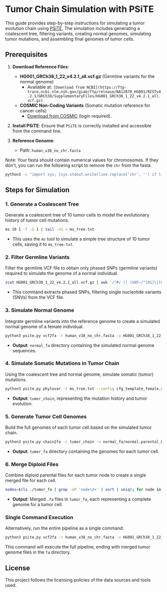 # Tumor Chain Simulation with PSiTE

This guide provides step-by-step instructions for simulating a tumor evolution chain using [PSiTE](https://github.com/hchyang/PSiTE). 
The simulation includes generating a coalescent tree, filtering variants, creating normal genomes, simulating tumor mutations, and assembling final genomes of tumor cells.

## Prerequisites

1. **Download Reference Files**:
   - **HG001_GRCh38_1_22_v4.2.1_all.vcf.gz** (Germline variants for the normal genome)
     - Available at: `[Download from NCBI](https://ftp-trace.ncbi.nlm.nih.gov/giab/ftp/release/NA12878_HG001/NISTv4.2.1/GRCh38/SupplementaryFiles/HG001_GRCh38_1_22_v4.2.1_all.vcf.gz)`
   - **COSMIC Non-Coding Variants** (Somatic mutation reference for cancer cells)
     - [Download from COSMIC](https://cancer.sanger.ac.uk/cosmic/download/cosmic/v100/noncodingvariantsvcf) (login required).

2. **Install PSiTE**:
   Ensure that `PSiTE` is correctly installed and accessible from the command line.

3. **Reference Genome**:
   - Path: `human_v38_no_chr.fasta`

Note: Your fasta should contain numerical values for chromosomes. If they don't, you can run the following script to remove the `chr` from the fasta:

```bash
python3 -c "import sys; [sys.stdout.write(line.replace('chr', '') if line.startswith('>') else line) for line in open(sys.argv[1])]" input.fasta > human_v38_no_chr.fasta
```

## Steps for Simulation

### 1. Generate a Coalescent Tree

Generate a coalescent tree of 10 tumor cells to model the evolutionary history of tumor cell mutations.

```bash
ms 10 1 -T -G 1 | tail -n1 > ms_tree.txt
```

- This uses the `ms` tool to simulate a simple tree structure of 10 tumor cells, saving it to `ms_tree.txt`.

### 2. Filter Germline Variants

Filter the germline VCF file to obtain only phased SNPs (germline variants) required to simulate the genome of a normal individual.

```bash
zcat HG001_GRCh38_1_22_v4.2.1_all.vcf.gz | awk '/^#/ || ($NF~/^[01]\|[01]/ && length($4)==1 && length($5)==1)' | gzip -c > HG001_GRCh38_1_22_v4.2.1_all.phased.vcf.gz
```

- This command extracts phased SNPs, filtering single nucleotide variants (SNVs) from the VCF file.

### 3. Simulate Normal Genome

Integrate germline variants into the reference genome to create a simulated normal genome of a female individual.

```bash
python3 psite.py vcf2fa -r human_v38_no_chr.fasta -v HG001_GRCh38_1_22_v4.2.1_all.phased.vcf.gz --autosomes 1..22 --sex_chr X,X -o normal_fa
```

- **Output**: `normal_fa` directory containing the simulated normal genome sequences.

### 4. Simulate Somatic Mutations in Tumor Chain

Using the coalescent tree and normal genome, simulate somatic (tumor) mutations.

```bash
python3 psite.py phylovar -t ms_tree.txt --config cfg_template_female.yaml --purity 0.8 --sex_chr X,X --trunk_length 2.0 --prune 0.05 --chain tumor_chain --map map
```

- **Output**: `tumor_chain`, representing the mutation history and tumor evolution.

### 5. Generate Tumor Cell Genomes

Build the full genomes of each tumor cell based on the simulated tumor chain.

```bash
python3 psite.py chain2fa -c tumor_chain -n normal_fa/normal.parental_0.fa,normal_fa/normal.parental_1.fa -o tumor_fa --cores 16
```

- **Output**: `tumor_fa` directory containing the genomes for each tumor cell.

### 6. Merge Diploid Files

Combine diploid parental files for each tumor node to create a single merged file for each cell.

```bash
nodes=$(ls ./tumor_fa | grep -oP 'node\d+' | sort | uniq); for node in $nodes; do parental_0="./tumor_fa/${node}.parental_0.fa"; parental_1="./tumor_fa/${node}.parental_1.fa"; if [[ -f $parental_0 && -f $parental_1 ]]; then cat $parental_0 $parental_1 > ./tumor_fa/${node}.fa; echo "Merged $parental_0 and $parental_1 into ./tumor_fa/${node}.fa"; fi done
```

- **Output**: Merged `.fa` files in `tumor_fa`, each representing a complete genome for a tumor cell.

### Single Command Execution

Alternatively, run the entire pipeline as a single command:

```bash
python3 psite.py vcf2fa -r human_v38_no_chr.fasta -v HG001_GRCh38_1_22_v4.2.1_all.phased.vcf.gz --autosomes 1..22 --sex_chr X,X -o normal_fa; python3 psite.py phylovar -t ms_tree.txt --config cfg_template_female.yaml --purity 0.8 --sex_chr X,X --trunk_length 2.0 --prune 0.05 --chain tumor_chain --map map; python3 psite.py chain2fa -c tumor_chain -n normal_fa/normal.parental_0.fa,normal_fa/normal.parental_1.fa -o tumor_fa --cores 16; nodes=$(ls ./tumor_fa | grep -oP 'node\d+' | sort | uniq); for node in $nodes; do parental_0="./tumor_fa/${node}.parental_0.fa"; parental_1="./tumor_fa/${node}.parental_1.fa"; if [[ -f $parental_0 && -f $parental_1 ]]; then cat $parental_0 $parental_1 > ./tumor_fa/${node}.fa; echo "Merged $parental_0 and $parental_1 into ./tumor_fa/${node}.fa"; fi done; mv tumor_fa fa; rm fa/*parental*
```

This command will execute the full pipeline, ending with merged tumor genome files in the `fa` directory.

## License

This project follows the licensing policies of the data sources and tools used.

